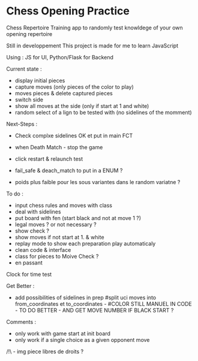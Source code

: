 # Chess Opening Practice

Chess Repertoire Training app to randomly test knowldege of your own opening repertoire

Still in developpement
This project is made for me to learn JavaScript


Using : JS for UI, Python/Flask for Backend

Current state :
- display initial pieces
- capture moves (only pieces of the color to play)
- moves pieces & delete captured pieces
- switch side
- show all moves at the side (only if start at 1 and white)
- random select of a lign to be tested with (no sidelines of the momment)

Next-Steps :
- Check complxe sidelines OK et put in main FCT

- when Death Match - stop the game
- click restart & relaunch test 
- fail_safe  & deach_match to put in a ENUM ?
- poids plus faible pour les sous variantes dans le random variatne ?


To do :
- input chess rules and moves with class
- deal with sidelines
- put board with fen (start black and not at move 1 ?)
- legal moves ? or not necessary ?
- show check ?
- show moves if not start at 1. & white
- replay mode to show each preparation play automaticaly
- clean code & interface
- class for pieces to Moive Check ?
- en passant




Clock for time test

Get Better : 
- add possibilities of sidelines in prep
#split uci moves into from_coordinates et to_coordinates - #COLOR STILL MANUEL IN CODE - TO DO BETTER - AND GET MOVE NUMBER IF BLACK START ?


Comments : 
- only work with game start at init board
- only work if a single choice as a given opponent move



/!\ - img piece libres de droits ?
